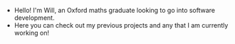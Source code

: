 - Hello! I'm Will, an Oxford maths graduate looking to go into software development.
- Here you can check out my previous projects and any that I am currently working on!
